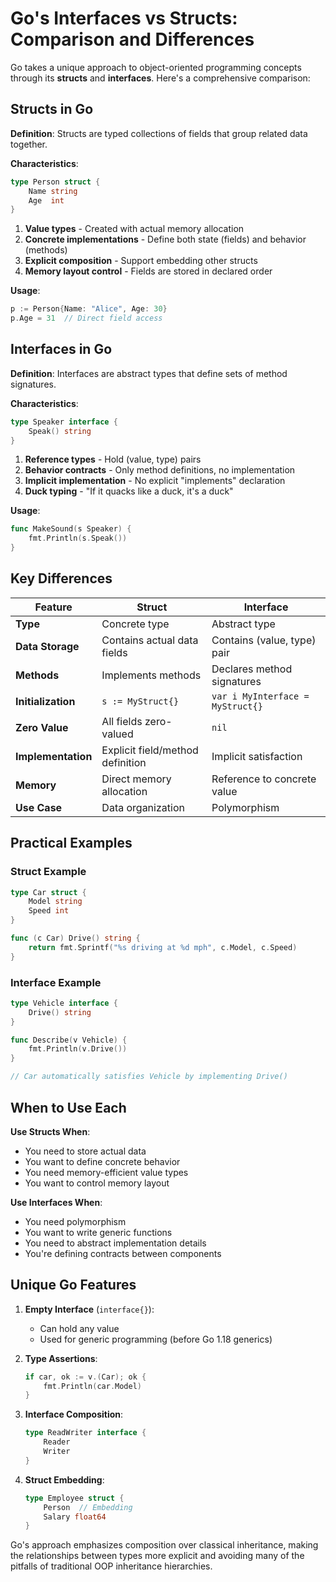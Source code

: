 # Go's Interfaces vs Structs: Comparison and Differences

Go takes a unique approach to object-oriented programming concepts through its **structs** and **interfaces**. Here's a comprehensive comparison:

## Structs in Go

**Definition**:
Structs are typed collections of fields that group related data together.

**Characteristics**:
```go
type Person struct {
    Name string
    Age  int
}
```

1. **Value types** - Created with actual memory allocation
2. **Concrete implementations** - Define both state (fields) and behavior (methods)
3. **Explicit composition** - Support embedding other structs
4. **Memory layout control** - Fields are stored in declared order

**Usage**:
```go
p := Person{Name: "Alice", Age: 30}
p.Age = 31  // Direct field access
```

## Interfaces in Go

**Definition**:
Interfaces are abstract types that define sets of method signatures.

**Characteristics**:
```go
type Speaker interface {
    Speak() string
}
```

1. **Reference types** - Hold (value, type) pairs
2. **Behavior contracts** - Only method definitions, no implementation
3. **Implicit implementation** - No explicit "implements" declaration
4. **Duck typing** - "If it quacks like a duck, it's a duck"

**Usage**:
```go
func MakeSound(s Speaker) {
    fmt.Println(s.Speak())
}
```

## Key Differences

| Feature              | Struct                          | Interface                      |
|----------------------|---------------------------------|--------------------------------|
| **Type**            | Concrete type                   | Abstract type                  |
| **Data Storage**    | Contains actual data fields     | Contains (value, type) pair    |
| **Methods**         | Implements methods              | Declares method signatures     |
| **Initialization**  | `s := MyStruct{}`               | `var i MyInterface = MyStruct{}` |
| **Zero Value**      | All fields zero-valued          | `nil`                          |
| **Implementation**  | Explicit field/method definition | Implicit satisfaction          |
| **Memory**         | Direct memory allocation        | Reference to concrete value    |
| **Use Case**       | Data organization               | Polymorphism                   |

## Practical Examples

### Struct Example
```go
type Car struct {
    Model string
    Speed int
}

func (c Car) Drive() string {
    return fmt.Sprintf("%s driving at %d mph", c.Model, c.Speed)
}
```

### Interface Example
```go
type Vehicle interface {
    Drive() string
}

func Describe(v Vehicle) {
    fmt.Println(v.Drive())
}

// Car automatically satisfies Vehicle by implementing Drive()
```

## When to Use Each

**Use Structs When**:
- You need to store actual data
- You want to define concrete behavior
- You need memory-efficient value types
- You want to control memory layout

**Use Interfaces When**:
- You need polymorphism
- You want to write generic functions
- You need to abstract implementation details
- You're defining contracts between components

## Unique Go Features

1. **Empty Interface** (`interface{}`):
    - Can hold any value
    - Used for generic programming (before Go 1.18 generics)

2. **Type Assertions**:
   ```go
   if car, ok := v.(Car); ok {
       fmt.Println(car.Model)
   }
   ```

3. **Interface Composition**:
   ```go
   type ReadWriter interface {
       Reader
       Writer
   }
   ```

4. **Struct Embedding**:
   ```go
   type Employee struct {
       Person  // Embedding
       Salary float64
   }
   ```

Go's approach emphasizes composition over classical inheritance, making the relationships between types more explicit and avoiding many of the pitfalls of traditional OOP inheritance hierarchies.